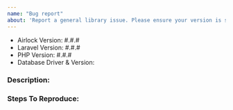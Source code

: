 ```yaml
---
name: "Bug report"
about: 'Report a general library issue. Please ensure your version is still supported: https://laravel.com/docs/releases#support-policy'
---
```


- Airlock Version: #.#.#
- Laravel Version: #.#.#
- PHP Version: #.#.#
- Database Driver & Version:

### Description:


### Steps To Reproduce:
